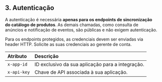 ## 3. Autenticação

A autenticação é necessária **apenas para os endpoints de sincronização do catálogo de produtos**. As demais chamadas, como consulta de anúncios e notificação de eventos, são públicas e não exigem autenticação.

Para os endpoints protegidos, as credenciais devem ser enviadas via header HTTP. Solicite as suas credenciais ao gerente de conta.

| Atributo | Descrição |
| :--- | :--- |
| `x-app-id` | ID exclusivo da sua aplicação para a integração. |
| `x-api-key` | Chave de API associada à sua aplicação. |
